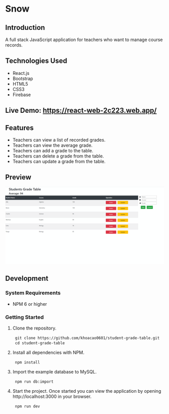 # Snow

## Introduction

A full stack JavaScript application for teachers who want to manage course records.

## Technologies Used
- React.js
- Bootstrap
- HTML5
- CSS3
- Firebase

## Live Demo: https://react-web-2c223.web.app/

## Features
- Teachers can view a list of recorded grades.
- Teachers can view the average grade.
- Teachers can add a grade to the table.
- Teachers can delete a grade from the table.
- Teachers can update a grade from the table.

## Preview

![Alt Text](https://github.com/khoacao0601/student-grade-table/blob/master/SGT.gif)

## Development
### System Requirements
- NPM 6 or higher
### Getting Started
1. Clone the repository.  <br/>

        git clone https://github.com/khoacao0601/student-grade-table.git
        cd student-grade-table
        
2. Install all dependencies with NPM. <br/>

        npm install
        
3. Import the example database to MySQL. <br/>

        npm run db:import
        
4. Start the project. Once started you can view the application by opening http://localhost:3000 in your browser. <br/>

        npm run dev
